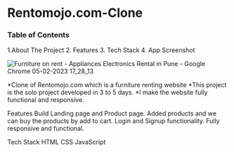 # Rentomojo.com-Clone

### Table of Contents
1.About The Project
2. Features
3. Tech Stack
4. App Screenshot

![Furniture on rent - Appliances   Electronics Rental in Pune - Google Chrome 05-02-2023 17_28_13](https://user-images.githubusercontent.com/112770989/216817496-8b3dcf7e-10e9-448e-b393-3e589b1e9d06.png)


*Clone of Rentomojo.com which is a furniture renting website
*This project is the solo project developed in 3 to 5 days.
*I make the website fully functional and responsive.

Features
Build Landing page and Product page.
Added products and we can buy the products by add to cart.
Login and Signup functionality.
Fully responsive and functional.

Tech Stack
HTML
CSS
JavaScript
